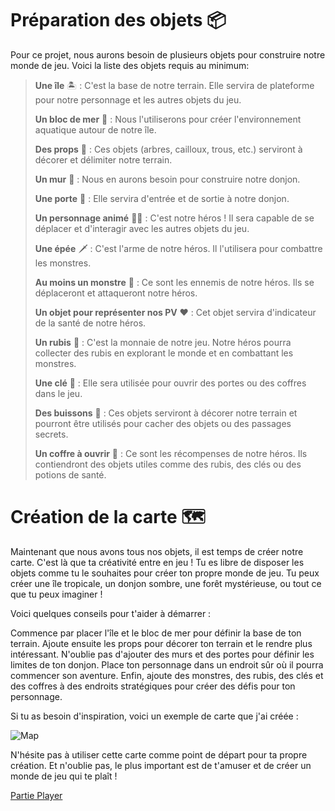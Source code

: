 # Préparation des objets 📦

Pour ce projet, nous aurons besoin de plusieurs objets pour construire notre monde de jeu. Voici la liste des objets requis au minimum:

> __Une île__ 🏝️ : C'est la base de notre terrain. Elle servira de plateforme pour notre personnage et les autres objets du jeu.
> 
> __Un bloc de mer__ 🌊 : Nous l'utiliserons pour créer l'environnement aquatique autour de notre île.
> 
> __Des props__ 🌳 : Ces objets (arbres, cailloux, trous, etc.) serviront à décorer et délimiter notre terrain.
> 
> __Un mur__ 🧱 : Nous en aurons besoin pour construire notre donjon.
> 
> __Une porte__ 🚪 : Elle servira d'entrée et de sortie à notre donjon.
> 
> __Un personnage animé__ 🏃‍♂️ : C'est notre héros ! Il sera capable de se déplacer et d'interagir avec les autres objets du jeu.
> 
> __Une épée__ 🗡️ : C'est l'arme de notre héros. Il l'utilisera pour combattre les monstres.
> 
> __Au moins un monstre__ 👹 : Ce sont les ennemis de notre héros. Ils se déplaceront et attaqueront notre héros.
> 
> __Un objet pour représenter nos PV__ ❤️ : Cet objet servira d'indicateur de la santé de notre héros.
> 
> __Un rubis__ 💎 : C'est la monnaie de notre jeu. Notre héros pourra collecter des rubis en explorant le monde et en combattant les monstres.
> 
> __Une clé__ 🔑 : Elle sera utilisée pour ouvrir des portes ou des coffres dans le jeu.
> 
> __Des buissons__ 🌿 : Ces objets serviront à décorer notre terrain et pourront être utilisés pour cacher des objets ou des passages secrets.
> 
> __Un coffre à ouvrir__ 🧰 : Ce sont les récompenses de notre héros. Ils contiendront des objets utiles comme des rubis, des clés ou des potions de santé.

# Création de la carte 🗺️

Maintenant que nous avons tous nos objets, il est temps de créer notre carte. C'est là que ta créativité entre en jeu ! Tu es libre de disposer les objets comme tu le souhaites pour créer ton propre monde de jeu. Tu peux créer une île tropicale, un donjon sombre, une forêt mystérieuse, ou tout ce que tu peux imaginer !

Voici quelques conseils pour t'aider à démarrer :

Commence par placer l'île et le bloc de mer pour définir la base de ton terrain.
Ajoute ensuite les props pour décorer ton terrain et le rendre plus intéressant.
N'oublie pas d'ajouter des murs et des portes pour définir les limites de ton donjon.
Place ton personnage dans un endroit sûr où il pourra commencer son aventure.
Enfin, ajoute des monstres, des rubis, des clés et des coffres à des endroits stratégiques pour créer des défis pour ton personnage.

Si tu as besoin d'inspiration, voici un exemple de carte que j'ai créée :

![Map](Images/Map.png)

N'hésite pas à utiliser cette carte comme point de départ pour ta propre création. Et n'oublie pas, le plus important est de t'amuser et de créer un monde de jeu qui te plaît !

[Partie Player](https://github.com/g404-code-gaming/Zelda-Like-CodeGaming/blob/main/Cr%C3%A9ation-Du-Jeu/02_Player.md)
